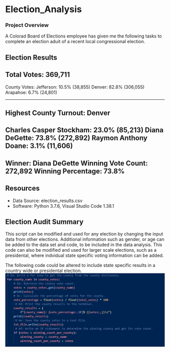 # Election_Analysis

### Project Overview
A Colorad Board of Elections employee has given me the following tasks to complete an election aduit of a recent local congressional election.

Election Results
-------------------------
Total Votes: 369,711
-------------------------

County Votes:
Jefferson: 10.5% (38,855)
Denver: 82.8% (306,055)
Arapahoe: 6.7% (24,801)

-------------------------
Highest County Turnout: Denver
-------------------------
Charles Casper Stockham: 23.0% (85,213)
Diana DeGette: 73.8% (272,892)
Raymon Anthony Doane: 3.1% (11,606)
-------------------------
Winner: Diana DeGette
Winning Vote Count: 272,892
Winning Percentage: 73.8%
-------------------------

## Resources
* Data Source: election_results.csv
* Software: Python 3.7.6, Visual Studio Code 1.38.1

## Election Audit Summary
This script can be modified and used for any election by changing the input data from other elections. Additional information such as gender, or age can be added to the data set and code, to be included in the data analysis. This code can also be modified and used for larger scale elections, such as a presidental, where indvidual state specific voting information can be added. 

The following code could be altered to include state specific results in a country wide or presidental election.
![pic2](https://github.com/Klubbers0/Election_Analysis/blob/ea1c9c2e3c627a56bba148d5bd15312894c9c211/Resources/Readme.PNG)

